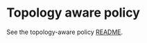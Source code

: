 # Topology aware policy

See the topology-aware policy [README](/pkg/cri/resource-manager/policy/builtin/topology-aware/README.md).


